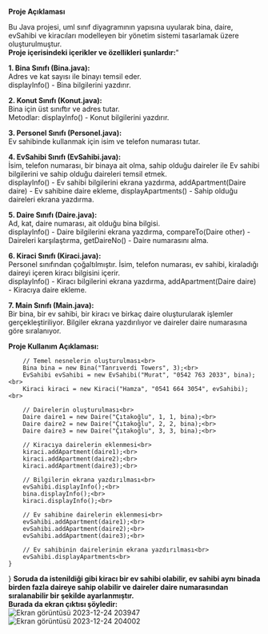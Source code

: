 **Proje Açıklaması** <br>

Bu Java projesi, uml sınıf diyagramının yapısına uyularak bina, daire, evSahibi ve kiracıları modelleyen bir yönetim sistemi tasarlamak üzere oluşturulmuştur. <br>
**Proje içerisindeki içerikler ve özellikleri şunlardır:**"<br>

**1. Bina Sınıfı (Bina.java):** <br>
     Adres ve kat sayısı ile binayı temsil eder. <br>
     displayInfo() - Bina bilgilerini yazdırır.<br>

**2. Konut Sınıfı (Konut.java):** <br>
     Bina için üst sınıftır ve adres tutar.<br>
     Metodlar: displayInfo() - Konut bilgilerini yazdırır.<br>

**3. Personel Sınıfı (Personel.java):** <br>
     Ev sahibinde kullanmak için isim ve telefon numarası tutar.<br>

**4. EvSahibi Sınıfı (EvSahibi.java):** <br>
     İsim, telefon numarası, bir binaya ait olma, sahip olduğu daireler ile Ev sahibi bilgilerini ve sahip olduğu daireleri temsil etmek.<br>
     displayInfo() - Ev sahibi bilgilerini ekrana yazdırma, addApartment(Daire daire) - Ev sahibine daire ekleme, displayApartments() - Sahip olduğu daireleri ekrana yazdırma.<br>

**5. Daire Sınıfı (Daire.java):** <br>
     Ad, kat, daire numarası, ait olduğu bina bilgisi.<br>
     displayInfo() - Daire bilgilerini ekrana yazdırma, compareTo(Daire other) - Daireleri karşılaştırma, getDaireNo() - Daire numarasını alma.<br>

**6. Kiraci Sınıfı (Kiraci.java):** <br>
     Personel sınıfından çoğaltılmıştır. İsim, telefon numarası, ev sahibi, kiraladığı daireyi içeren kiracı bilgisini içerir.<br>
     displayInfo() - Kiracı bilgilerini ekrana yazdırma, addApartment(Daire daire) - Kiracıya daire ekleme.<br>

**7. Main Sınıfı (Main.java):** <br>
    Bir bina, bir ev sahibi, bir kiracı ve birkaç daire oluşturularak işlemler gerçekleştiriliyor. Bilgiler ekrana yazdırılıyor ve daireler daire numarasına göre sıralanıyor.<br>

 **Proje Kullanım Açıklaması:** <br>

   
        // Temel nesnelerin oluşturulması<br>
        Bina bina = new Bina("Tanrıverdi Towers", 3);<br>
        EvSahibi evSahibi = new EvSahibi("Murat", "0542 763 2033", bina);<br>
        Kiraci kiraci = new Kiraci("Hamza", "0541 664 3054", evSahibi);<br>

        // Dairelerin oluşturulması<br>
        Daire daire1 = new Daire("Çıtakoğlu", 1, 1, bina);<br>
        Daire daire2 = new Daire("Çıtakoğlu", 2, 2, bina);<br>
        Daire daire3 = new Daire("Çıtakoğlu", 3, 3, bina);<br>

        // Kiracıya dairelerin eklenmesi<br>
        kiraci.addApartment(daire1);<br>
        kiraci.addApartment(daire2);<br>
        kiraci.addApartment(daire3);<br>

        // Bilgilerin ekrana yazdırılması<br>
        evSahibi.displayInfo();<br>
        bina.displayInfo();<br>
        kiraci.displayInfo();<br>

        // Ev sahibine dairelerin eklenmesi<br>
        evSahibi.addApartment(daire1);<br>
        evSahibi.addApartment(daire2);<br>
        evSahibi.addApartment(daire3);<br>

        // Ev sahibinin dairelerinin ekrana yazdırılması<br>
        evSahibi.displayApartments<br>
    }
}
**Soruda da istenildiği gibi kiracı bir ev sahibi olabilir, ev sahibi aynı binada birden fazla daireye sahip olabilir ve daireler daire numarasından sıralanabilir bir şekilde ayarlanmıştır.** <br>
**Burada da ekran çıktısı şöyledir:** <br>
![Ekran görüntüsü 2023-12-24 203947](https://github.com/1220505072/java-bina-sistemi/assets/127992796/5f975a44-6dc0-4de5-8807-5cceb7cab2ea)
![Ekran görüntüsü 2023-12-24 204002](https://github.com/1220505072/java-bina-sistemi/assets/127992796/3e4d1295-dbb8-4eff-bef8-504dbdd5567c)




